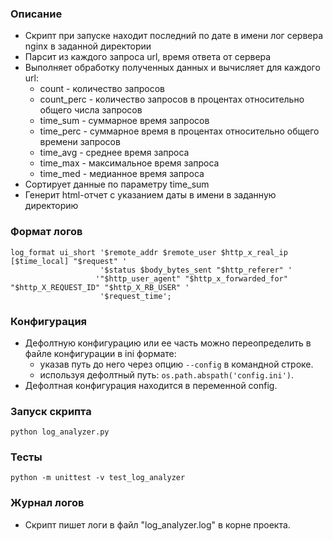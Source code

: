 ### Описание
- Скрипт при запуске находит последний по дате в имени лог сервера nginx в заданной директории
- Парсит из каждого запроса url, время ответа от сервера
- Выполняет обработку полученных данных и вычисляет для каждого url:
    - count - количество запросов
    - count_perc - количество запросов в процентах относительно общего числа запросов
    - time_sum - суммарное время запросов
    - time_perc - суммарное время в процентах относительно общего времени запросов
    - time_avg - среднее время запроса
    - time_max - максимальное время запроса
    - time_med - медианное время запроса
 - Сортирует данные по параметру time_sum
- Генерит html-отчет  с указанием даты в имени в заданную директорию

### Формат логов
```
log_format ui_short '$remote_addr $remote_user $http_x_real_ip [$time_local] "$request" '
                    '$status $body_bytes_sent "$http_referer" '
                   '"$http_user_agent" "$http_x_forwarded_for" "$http_X_REQUEST_ID" "$http_X_RB_USER" '
                    '$request_time'; 
```

### Конфигурация
- Дефолтную конфигурацию или ее часть можно переопределить в файле конфигурации в ini формате:
    - указав путь до него через опцию `--config` в командной строке.
    - используя дефолтный путь: `os.path.abspath('config.ini')`.
-  Дефолтная конфигурация находится в переменной config.


### Запуск скрипта
```
python log_analyzer.py
```

### Тесты
```
python -m unittest -v test_log_analyzer
```

### Журнал логов
- Скрипт пишет логи в файл "log_analyzer.log" в корне проекта.
